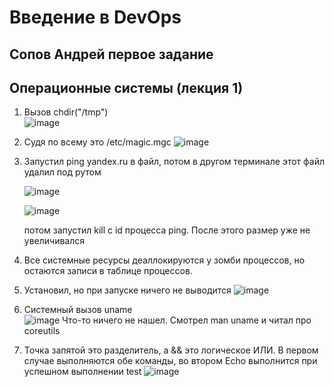 # Введение в DevOps

##  Сопов Андрей первое задание 


## Операционные системы (лекция 1)


1. Вызов chdir("/tmp")    
   ![image](https://user-images.githubusercontent.com/5323690/169380086-bcd24595-280a-496d-9421-473443dbcd79.png)
2. Судя по всему это /etc/magic.mgc
   ![image](https://user-images.githubusercontent.com/5323690/169382960-e88e4b26-0ecc-4171-bca3-e09110698aa8.png)

3. Запустил ping yandex.ru в файл, потом в другом терминале этот файл удалил под рутом
   
   ![image](https://user-images.githubusercontent.com/5323690/169391638-be46b13f-898f-4878-a82d-169b32f2a60b.png)

   ![image](https://user-images.githubusercontent.com/5323690/169391502-d8f4f9fa-e3de-44ae-a3a4-61b25d7c54c8.png)
   
   потом запустил kill с id процесса ping. После этого размер уже не увеличивался
4. Все системные ресурсы деаллокируются у зомби процессов, но остаются записи в таблице процессов.
5. Установил, но при запуске ничего не выводится 
   ![image](https://user-images.githubusercontent.com/5323690/169525724-ed005171-91ab-4a03-8ae1-27d37e7123ed.png)
6. Системный вызов uname  
 ![image](https://user-images.githubusercontent.com/5323690/169527448-9b89bff0-84ad-4894-a720-13f2de5a70a0.png)
   Что-то ничего не нашел. Смотрел man uname и читал про coreutils
7. Точка запятой это разделитель, а && это логическое ИЛИ. В первом случае выполняются обе команды, во втором Echo выполнится при успешном выполнении test
   ![image](https://user-images.githubusercontent.com/5323690/169537974-8231a5e0-8a06-4470-ade2-08f360fafce0.png)
